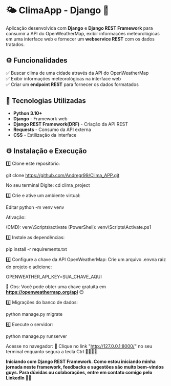 # 🌤️ **ClimaApp - Django** 🤩

Aplicação desenvolvida com **Django** e **Django REST Framework** para consumir a API do OpenWeatherMap, exibir informações meteorológicas em uma interface web e fornecer um **webservice REST** com os dados tratados.  


## ⚙️ **Funcionalidades**  

✅ Buscar clima de uma cidade através da API do OpenWeatherMap  
✅ Exibir informações meteorológicas na interface web  
✅ Criar um **endpoint REST** para fornecer os dados formatados  


## 🚀 **Tecnologias Utilizadas**  

- **Python 3.10+**  
- **Django** - Framework web  
- **Django REST Framework(DRF)** - Criação da API REST  
- **Requests** - Consumo da API externa  
- **CSS** - Estilização da interface  


## ⚙️ **Instalação e Execução**  

1️⃣ Clone este repositório:

git clone https://github.com/Andregr99/Clima_APP.git

No seu terminal Digite:
cd clima_project

2️⃣ Crie e ative um ambiente virtual:

Editar
python -m venv venv

Ativação:

(CMD): venv\Scripts\activate
(PowerShell): venv\Scripts\Activate.ps1

3️⃣ Instale as dependências:

pip install -r requirements.txt

4️⃣ Configure a chave da API OpenWeatherMap:
Crie um arquivo .envna raiz do projeto e adicione:

OPENWEATHER_API_KEY=SUA_CHAVE_AQUI

🔹 Obs: Você pode obter uma chave gratuita em **https://openweathermap.org/api** 😉


5️⃣ Migrações do banco de dados:

python manage.py migrate

6️⃣ Execute o servidor:

python manage.py runserver

Acesse no navegador:
🔹 Clique no link "http://127.0.0.1:8000/" no seu terminal enquanto segura a tecla Ctrl 🤩🚀🚀🚀

**Iniciando com Django REST Framework. Como estou iniciando minha jornada neste framework, feedbacks e sugestões são muito bem-vindos guys. Para dúvidas ou colaborações, entre em contato comigo pelo LinkedIn 🤩🤝**